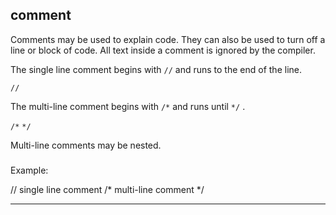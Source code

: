 

 comment
---------



 Comments may be used to explain code. They can also be used to turn off a
line or block of code. All text inside a comment is ignored by the compiler.




 The single line comment begins with
 `//` 
 and runs to the end of
the line.



`//`

 The multi-line comment begins with
 `/*` 
 and runs until
 `*/` 
 .



`/*`
`*/`

 Multi-line comments may be nested.



### 
 Example:



 // single line comment
 /\*
 multi-line comment
 \*/



---


